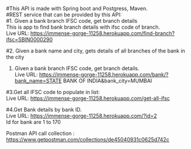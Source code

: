 #This API is made with Spring boot and Postgress, Maven.<br />
#REST service that can be provided by this API:<br />
#1. Given a bank branch IFSC code, get branch details<br />
This is app to find bank branch details with ifsc code of branch.<br />
Live URL: https://immense-gorge-11258.herokuapp.com/find-branch?ifsc=SBIN0000290<br />


#2. Given a bank name and city, gets details of all branches of the bank in the city<br />
1. Given a bank branch IFSC code, get branch details.<br />
Live URL: https://immense-gorge-11258.herokuapp.com/bank/?bank_name=STATE BANK OF INDIA&bank_city=MUMBAI<br />

#3.Get all IFSC code to populate in list:<br />
Live URL: https://immense-gorge-11258.herokuapp.com/get-all-ifsc <br />

#4.Get Bank details by bank ID.<br />
Live URL: https://immense-gorge-11258.herokuapp.com/?id=2 <br /> 
Id for bank are 1 to 170 <br /> 


Postman API call collection :<br />
https://www.getpostman.com/collections/de45040931c0625d742c <br />

